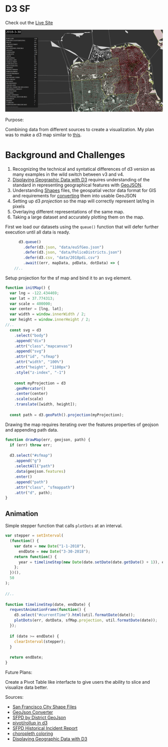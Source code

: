 # D3 SF

Check out the [Live Site][1]

![map](docs/d3sf.png)

Purpose:

Combining data from different sources to create a visualization. My plan was to make a d3 map similar to [this][9].

# Background and Challenges

1. Recognizing the technical and syntatical differences of d3 version as many examples in the wild switch between v3 and v4.
2. [Displaying Geographic Data with D3][8] requires understanding of the standard in representing geographical features with [GeoJSON][10].
3. Understanding [Shapes][11] files, the geospatial vector data format for GIS and requirements for [converting][3] them into usable GeoJSON
4. Setting up d3 _projection_ so the map will correctly represent lat/lng in pixels
5. Overlaying different representations of the same map.
6. Taking a large dataset and accurately plotting them on the map.

First we load our datasets using the `queue()` function that will defer further execution until all data is ready.

```js
      d3.queue()
        .defer(d3.json, "data/euSfGeo.json")
        .defer(d3.json, "data/PoliceDistricts.json")
        .defer(d3.csv, "data/2018pdi.csv")
        .await((err, mapData, pdData, dotData) => {
    //..
```

Setup projection for the sf map and bind it to an svg element.

```js
function initMap() {
  var lng = -122.434469;
  var lat = 37.774313;
  var scale = 400000;
  var center = [lng, lat];
  var width = window.innerWidth / 2;
  var height = window.innerHeight / 2;
//..
  const svg = d3
    .select("body")
    .append("div")
    .attr("class","mapcanvas")
    .append("svg")
    .attr("id", "sfmap")
    .attr("width", "100%")
    .attr("height", "1100px")
    .style("z-index", "-1")

    const myProjection = d3
    .geoMercator()
    .center(center)
    .scale(scale)
    .translate([width, height]);

  const path = d3.geoPath().projection(myProjection);
```

Drawing the map requires iterating over the features properties of geojson and appending path data.

```js
function drawMap(err, geojson, path) {
  if (err) throw err;

  d3.select("#sfmap")
    .append("g")
    .selectAll("path")
    .data(geojson.features)
    .enter()
    .append("path")
    .attr("class", "sfmappath")
    .attr("d", path);
}
```

## Animation

Simple stepper function that calls `plotDots` at an interval. 

```js
var stepper = setInterval(
  (function() {
    var date = new Date("1-1-2018"),
      endDate = new Date("3-30-2018");
    return function() {
      year = timelineStep(new Date(date.setDate(date.getDate() + 1)), endDate);
    };
  })(),
  50
);

//..

function timelineStep(date, endDate) {
  requestAnimationFrame(function() {
    d3.select("#currentTime").html(util.formatDate(date));
    plotDots(err, dotData, sfMap.projection, util.formatDate(date));
  });

  if (date >= endDate) {
    clearInterval(stepper);
  }

  return endDate;
}
```

Future Plans:

Create a Pivot Table like interfacte to give users the ability to slice and visualize data better.

Sources:

- [San Francisco City Shape Files][2]
- [GeoJson Converter][3]
- [SFPD by District GeoJson][4]
- [pivot/rollup in d3][5]
- [SFPD Historical Incident Report][6]
- [choropleth coloring][7]
- [Displaying Geographic Data with D3][8]

[1]: http://d3sf.herokuapp.com
[2]: https://www.census.gov/cgi-bin/geo/shapefiles/index.php?year=2018&layergroup=All+Lines
[3]: https://www.statsilk.com/maps/convert-esri-shapefile-map-geojson-format
[4]: https://data.sfgov.org/Public-Safety/Historical-Police-Districts/embj-38bg
[5]: http://learnjsdata.com/group_data.html
[6]: https://www.kaggle.com/san-francisco/sf-police-calls-for-service-and-incidents/version/61
[7]: http://colorbrewer2.org/#type=diverging&scheme=RdYlGn&n=9
[8]: https://www.d3indepth.com/geographic/
[9]: https://www.theguardian.com/environment/interactive/2013/may/14/alaska-villages-frontline-global-warming
[10]: https://en.wikipedia.org/wiki/GeoJSON
[11]: https://en.wikipedia.org/wiki/Shapefile
